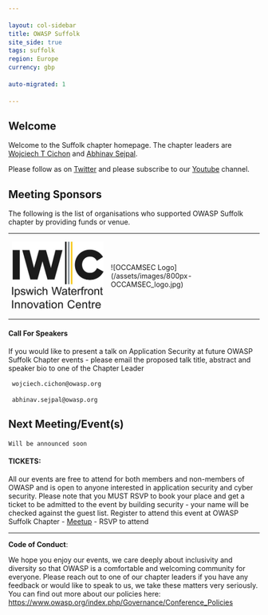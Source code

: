 ```yaml
---

layout: col-sidebar
title: OWASP Suffolk
site_side: true
tags: suffolk
region: Europe
currency: gbp

auto-migrated: 1

---
```


 

## Welcome

Welcome to the Suffolk chapter homepage. The chapter leaders are <a href="mailto:wojciech.cichon@owasp.org">Wojciech T Cichon</a>
 and <a href="mailto:abhinav.sejpal@owasp.org">Abhinav Sejpal</a>.
  
Please follow as on [Twitter](https://twitter.com/owaspsuffolk)  and please subscribe to our [Youtube](https://www.youtube.com/channel/UCGU_bGraZZZc37pQytdaH6w) channel.
 

 
## Meeting Sponsors

The following is the list of organisations who supported OWASP Suffolk chapter by providing funds or venue.

<table cellpadding="15" cellspacing="0">

<tr>

<td>

!["UOS IWIC](/assets/images/400px-UOS-IWIC-logo-RGB.jpg)

</td>

<td>
![OCCAMSEC Logo](/assets/images/800px-OCCAMSEC_logo.jpg)

</td>

</tr>

</table>

#### Call For Speakers

If you would like to present a talk on Application Security at future OWASP Suffolk Chapter events - please email the proposed talk title, abstract and 
speaker bio to one of the Chapter Leader 

```
 wojciech.cichon@owasp.org
 
 abhinav.sejpal@owasp.org
```

## Next Meeting/Event(s)

```$xslt
Will be announced soon

``` 


 #### TICKETS:
 
 All our events are free to attend for both members and non-members of OWASP
 and is open to anyone interested in application security and cyber
 security. Please note that you MUST RSVP to book your place and get a
 ticket to be admitted to the event by building security - your name will
 be checked against the guest list. Register to attend this event
 at OWASP Suffolk Chapter -
 [Meetup](https://www.meetup.com/OWASP-Suffolk-Chapter/) - RSVP to attend
 

 ----
 
 

**Code of Conduct**:


We hope you enjoy our events, we care deeply about inclusivity and diversity so that OWASP is a comfortable and welcoming community for everyone. Please reach out to one of our chapter leaders if you have any feedback or would like to speak to us, we take these matters very seriously. You can find out more about our policies here: <https://www.owasp.org/index.php/Governance/Conference_Policies>